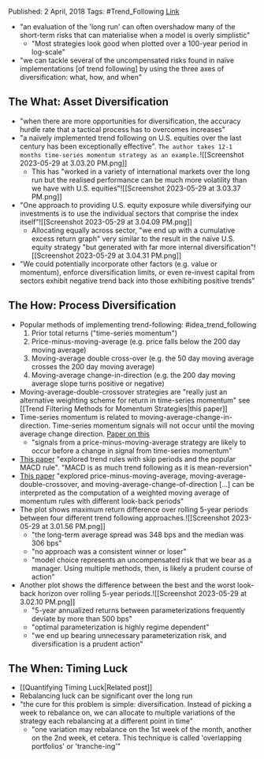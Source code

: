 
Published: 2 April, 2018
Tags: #Trend_Following 
[Link](https://blog.thinknewfound.com/2018/04/diversifying-the-what-how-and-when-of-trend-following/)

- "an evaluation of the 'long run' can often overshadow many of the short-term risks that can materialise when a model is overly simplistic"
	- "Most strategies look good when plotted over a 100-year period in log-scale"
- "we can tackle several of the uncompensated risks found in naïve implementations [of trend following] by using the three axes of diversification: what, how, and when"


## The What: Asset Diversification
- "when there are more opportunities for diversification, the accuracy hurdle rate that a tactical process has to overcomes increases"
- "a naïvely implemented trend following on U.S. equities over the last century has been exceptionally effective". `The author takes 12-1 months time-series momentum strategy as an example.`![[Screenshot 2023-05-29 at 3.03.20 PM.png]]
	- This has "worked in a variety of international markets over the long run but the realised performance can be much more volatility than we have with U.S. equities"![[Screenshot 2023-05-29 at 3.03.37 PM.png]]
- "One approach to providing U.S. equity exposure while diversifying our investments is to use the individual sectors that comprise the index itself"![[Screenshot 2023-05-29 at 3.04.09 PM.png]]
	- Allocating equally across sector, "we end up with a cumulative excess return graph" very similar to the result in the naïve U.S. equity strategy "but generated with far more internal diversification"![[Screenshot 2023-05-29 at 3.04.31 PM.png]]
- "We could potentially incorporate other factors (e.g. value or momentum), enforce diversification limits, or even re-invest capital from sectors exhibit negative trend back into those exhibiting positive trends"


## The How: Process Diversification
- Popular methods of implementing trend-following: #idea_trend_following 
	1. Prior total returns ("time-series momentum")
	2. Price-minus-moving-average (e.g. price falls below the 200 day moving average)
	3. Moving-average double cross-over (e.g. the 50 day moving average crosses the 200 day moving average)
	4. Moving-average change-in-direction (e.g. the 200 day moving average slope turns positive or negative)
- Moving-average-double-crossover strategies are "really just an alternative weighting scheme for return in time-series momentum" see [[Trend Filtering Methods for Momentum Strategies|this paper]]
- Time-series momentum is related to moving-average-change-in-direction. Time-series momentum signals will not occur until the moving average change direction. [Paper on this](https://papers.ssrn.com/sol3/papers.cfm?abstract_id=2225551)
	- "signals from a price-minus-moving-average strategy are likely to occur before a change in signal from time-series momentum"
- [This paper](obsidian://open?vault=Akul's%20Notebook&file=Library%2Fjournals%2Cmagazines%2FSSRN%20Papers%2FUncovering%20Trend%20Rules.pdf) "explored trend rules with skip periods and the popular MACD rule". "MACD is as much trend following as it is mean-reversion"
- [This paper](obsidian://open?vault=Akul's%20Notebook&file=Library%2Fjournals%2Cmagazines%2FSSRN%20Papers%2FMarket%20Timing%20with%20Moving%20Averages%20Anatomy%20and%20Performance%20of%20Trading%20Rules.pdf) "explored price-minus-moving-average, moving-average-double-crossover, and moving-average-change-of-direction [...] can be interpreted as the computation of a weighted moving average of momentum rules with different look-back periods"
- The plot shows maximum return difference over rolling 5-year periods between four different trend following approaches.![[Screenshot 2023-05-29 at 3.01.56 PM.png]]
	- "the long-term average spread was 348 bps and the median was 306 bps"
	- "no approach was a consistent winner or loser"
	- "model choice represents an uncompensated risk that we bear as a manager. Using multiple methods, then, is likely a prudent course of action"
- Another plot shows the difference between the best and the worst look-back horizon over rolling 5-year periods.![[Screenshot 2023-05-29 at 3.02.10 PM.png]]
	- "5-year annualized returns between parameterizations frequently deviate by more than 500 bps"
	- "optimal parameterization is highly regime dependent"
	- "we end up bearing unnecessary parameterization risk, and diversification is a prudent action"


## The When: Timing Luck
- [[Quantifying Timing Luck|Related post]]
- Rebalancing luck can be significant over the long run
- "the cure for this problem is simple: diversification. Instead of picking a week to rebalance on, we can allocate to multiple variations of the strategy each rebalancing at a different point in time"
	- "one variation may rebalance on the 1st week of the month, another on the 2nd week, et cetera. This technique is called 'overlapping portfolios' or 'tranche-ing'"